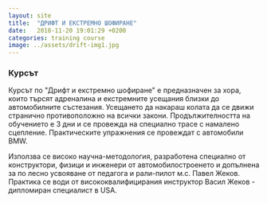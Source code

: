 ```yaml
---
layout: site
title:  "ДРИФТ И ЕКСТРЕМНО ШОФИРАНЕ"
date:   2018-11-20 19:01:29 +0200
categories: training course
image: ../assets/drift-img1.jpg
---
```



<h3>Курсът</h3>

Курсът по "Дрифт и екстремно шофиране" е предназначен за хора, които търсят адреналина и екстремните усещания близки до автомобилните състезания. Усещането да накараш колата да се движи странично противоположно на всички закони. Продължителността на обучението е 3 дни и се провежда на специално трасе с намалено сцепление. Практическите упражнения се провеждат с автомобили BMW.

Използва се високо научна-методология, разработена специално от конструктори, физици и инженери от автомобилостроенето и допълнена за по лесно усвояване от педагога и рали-пилот м.с. Павел Жеков. Практика се води от висококвалифицирания инструктор Васил Жеков - дипломиран специалист в USA.